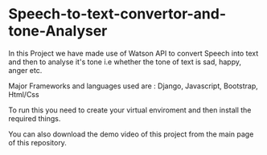 # Speech-to-text-convertor-and-tone-Analyser
In this Project we have made use of Watson API to convert Speech into text and then to analyse it's tone i.e whether the tone of text is sad, happy, anger etc.

Major Frameworks and languages used are : Django, Javascript, Bootstrap, Html/Css

To run this you need to create your virtual enviroment and then install the required things.

You can also download the demo video of this project from the main page of this repository.
